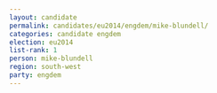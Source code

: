 ```yaml
---
layout: candidate
permalink: candidates/eu2014/engdem/mike-blundell/
categories: candidate engdem
election: eu2014
list-rank: 1
person: mike-blundell
region: south-west
party: engdem
---
```

